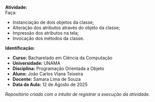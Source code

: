 **Atividade:**  
Faça: 
- Instanciação de dois objetos da classe;
- Alteração dos atributos através do objeto da classe;
- Impressão dos atributos na tela;
- Invocação dos métodos da classe.

**Identificação:**
- **Curso:** Bacharelado em Ciência da Computação
- **Universidade:** UNAMA
- **Disciplina:** Programação Orientada a Objeto  
- **Aluno:** João Carlos Viana Teixeira  
- **Docente:** Samara Lima de Souza  
- **Data da Aula:** 12 de Agosto de 2025

_Repositório criado com o intuito de registrar a execução da atividade._
